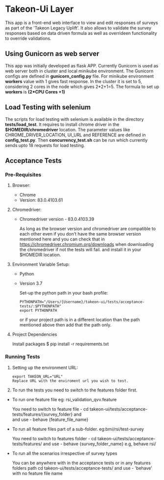 # Takeon-Ui Layer

This app is a front-end web interface to view and edit responses of surveys as part of the 'Takeon Legacy Uplift'. It also allows to validate the survey responses based on data driven formula as well as overrideen functionality to override validations.

## Using Gunicorn as web server

This app was initially developed as flask APP. Currently Gunicorn is used as web server both in cluster and local minikube environment. The Gunicorn configs are defined in **gunicorn_config.py** file. For minikube environment **workers** value with 1 gives fast response. In the cluster it is set to 5, considering 2 cores in the node which gives 2\*2+1=5. The formula to set up **workers** is **(2\*CPU Cores +1)**

## Load Testing with selenium

The scripts for load testing with selenium is available in the directory **tests/load_test**. It requires to install chrome driver in the **$HOMEDIR/chromedriver** location. The parameter values like CHROME_DRIVER_LOCATION, UI_URL and REFERENCE are defined in **config_test.py**. Then **concurrency_test.sh** can be run which currently sends upto 18 requests for load testing.

## Acceptance Tests

### Pre-Requisites
 1. Browser: 
    - Chrome
     - Version: 83.0.4103.61  
   
 2. Chromedriver:
    - Chromedriver version - 83.0.4103.39
   
      As long as the browser version and chromedriver are compatible to each other even if you don't have the same browser version mentioned here and you can check that in 
      https://chromedriver.chromium.org/downloads when downloading the chromedriver if not the tests will fail.
      and install it in your $HOMEDIR location.
      
 3. Environment Variable Setup:
       - Python
       - Version 3.7
       
         Set-up the python path in your bash profile:

             PYTHONPATH="/Users/{Username}/takeon-ui/tests/acceptance-tests/:$PYTHONPATH"
             export PYTHONPATH
          
         or if your project path is in a different location than the path mentioned above then add that the path only.
         
4.  Project Dependencies

    Install packages $ pip install -r requirements.txt
    
### Running Tests

1.  Setting up the environment URL:

        export TAKEON_URL="URL"
        Replace URL with the enviroment url you wish to test.
            
 
2.  To run the tests you need to switch to the features folder first.
        
   - To run one feature file eg: rsi_validation_qvv.feature

                         
        You need to switch to feature file -
        cd takeon-ui/tests/acceptance-tests/features/{survey_folder} and  
        and use - behave {feature_file_name}
          
                
   - To run all feature files part of a sub-folder. eg:bmi/rsi/test-survey
      
      
        You need to switch to features folder -
        cd takeon-ui/tests/acceptance-tests/features/
        and use - behave {survey_folder_name} e.g, behave rsi/
         
   - To run all the scenarios irrespective of survey types 
        
        
        You can be anywhere with in the acceptance tests or in any features folders path
        cd takeon-ui/tests/acceptance-tests/
        and use - 'behave' with no feature file name
        